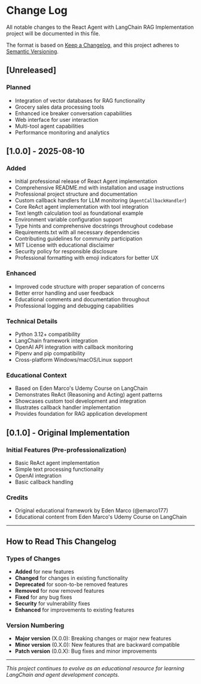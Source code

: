 # Change Log

All notable changes to the React Agent with LangChain RAG Implementation project will be documented in this file.

The format is based on [Keep a Changelog](https://keepachangelog.com/en/1.0.0/),
and this project adheres to [Semantic Versioning](https://semver.org/spec/v2.0.0.html).

## [Unreleased]

### Planned
- Integration of vector databases for RAG functionality
- Grocery sales data processing tools
- Enhanced ice breaker conversation capabilities
- Web interface for user interaction
- Multi-tool agent capabilities
- Performance monitoring and analytics

## [1.0.0] - 2025-08-10

### Added
- Initial professional release of React Agent implementation
- Comprehensive README.md with installation and usage instructions
- Professional project structure and documentation
- Custom callback handlers for LLM monitoring (`AgentCallbackHandler`)
- Core ReAct agent implementation with tool integration
- Text length calculation tool as foundational example
- Environment variable configuration support
- Type hints and comprehensive docstrings throughout codebase
- Requirements.txt with all necessary dependencies
- Contributing guidelines for community participation
- MIT License with educational disclaimer
- Security policy for responsible disclosure
- Professional formatting with emoji indicators for better UX

### Enhanced
- Improved code structure with proper separation of concerns
- Better error handling and user feedback
- Educational comments and documentation throughout
- Professional logging and debugging capabilities

### Technical Details
- Python 3.12+ compatibility
- LangChain framework integration
- OpenAI API integration with callback monitoring
- Pipenv and pip compatibility
- Cross-platform Windows/macOS/Linux support

### Educational Context
- Based on Eden Marco's Udemy Course on LangChain
- Demonstrates ReAct (Reasoning and Acting) agent patterns
- Showcases custom tool development and integration
- Illustrates callback handler implementation
- Provides foundation for RAG application development

## [0.1.0] - Original Implementation

### Initial Features (Pre-professionalization)
- Basic ReAct agent implementation
- Simple text processing functionality
- OpenAI integration
- Basic callback handling

### Credits
- Original educational framework by Eden Marco (@emarco177)
- Educational content from Eden Marco's Udemy Course on LangChain

---

## How to Read This Changelog

### Types of Changes
- **Added** for new features
- **Changed** for changes in existing functionality  
- **Deprecated** for soon-to-be removed features
- **Removed** for now removed features
- **Fixed** for any bug fixes
- **Security** for vulnerability fixes
- **Enhanced** for improvements to existing features

### Version Numbering
- **Major version** (X.0.0): Breaking changes or major new features
- **Minor version** (0.X.0): New features that are backward compatible
- **Patch version** (0.0.X): Bug fixes and minor improvements

---

*This project continues to evolve as an educational resource for learning LangChain and agent development concepts.*
